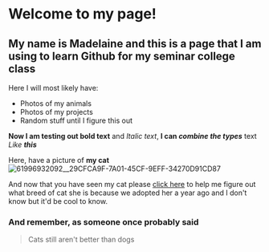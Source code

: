 # Welcome to my page!
## My name is Madelaine and this is a page that I am using to learn Github for my seminar college class
Here I will most likely have:
- Photos of my animals
- Photos of my projects
- Random stuff until I figure this out

**Now I am testing out bold text** and _Italic text_, **I can _combine the types_** text _Like **this**_

Here, have a picture of **my cat**
![61996932092__29CFCA9F-7A01-45CF-9EFF-34270D91CD87](https://user-images.githubusercontent.com/72579140/96035074-7d662f80-0e30-11eb-90c0-5cdad76fdbfe.JPG)

And now that you have seen my cat please [click here](https://www.purina.com/cats/cat-breeds) to help me figure out what breed of cat she is because we adopted her a year ago and I don't know but it'd be cool to know.

### And remember, as someone once probably said
> Cats still aren't better than dogs
